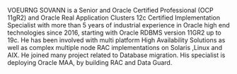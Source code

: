 VOEURNG SOVANN is a Senior and Oracle Certified Professional (OCP 11gR2) and Oracle Real Application Clusters 12c Certified Implementation Specialist with more than 5 years of industrial experience in Oracle high end technologies since 2016, starting with Oracle RDBMS version 11GR2 up to 19c. He has been involved with multi platform High Availability Solutions as well as complex multiple node RAC implementations on Solaris ,Linux and AIX. He joined many project related to Database migration. His specialist is deploying Oracle MAA, by building RAC and Data Guard.
